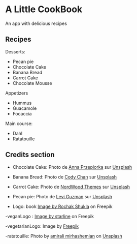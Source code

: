 # A Little CookBook

An app with delicious recipes

## Recipes

Desserts:
- Pecan pie
- Chocolate Cake
- Banana Bread
- Carrot Cake
- Chocolate Mousse

Appetizers
- Hummus
- Guacamole
- Focaccia

Main course:
- Dahl
- Ratatouille

## Credits section

- Chocolate Cake: Photo de <a href="https://unsplash.com/@myphotoland?utm_source=unsplash&utm_medium=referral&utm_content=creditCopyText">Anna Przepiorka</a> sur <a href="https://unsplash.com/fr/photos/LjtviHokbr4?utm_source=unsplash&utm_medium=referral&utm_content=creditCopyText">Unsplash</a>

- Banana Bread: Photo de <a href="https://unsplash.com/@cceee?utm_source=unsplash&utm_medium=referral&utm_content=creditCopyText">Cody  Chan</a> sur <a href="https://unsplash.com/fr/photos/a0fBbS8RZAo?utm_source=unsplash&utm_medium=referral&utm_content=creditCopyText">Unsplash</a>

- Carrot Cake: Photo de <a href="https://unsplash.com/@nordwood?utm_source=unsplash&utm_medium=referral&utm_content=creditCopyText">NordWood Themes</a> sur <a href="https://unsplash.com/fr/photos/G5uNdnYuQJY?utm_source=unsplash&utm_medium=referral&utm_content=creditCopyText">Unsplash</a>
  
- Pecan pie: Photo de <a href="https://unsplash.com/@homeschool?utm_source=unsplash&utm_medium=referral&utm_content=creditCopyText">Levi Guzman</a> sur <a href="https://unsplash.com/fr/photos/ZUb3YN8B5K4?utm_source=unsplash&utm_medium=referral&utm_content=creditCopyText">Unsplash</a>

- Logo: book <a href="https://www.freepik.com/free-vector/covered-opened-book-with-pages-fluttering-hand-drawn-sketch-vector-illustration_29886865.htm#query=open%20book%20drawing&position=3&from_view=keyword&track=ais">Image by Rochak Shukla</a> on Freepik

-veganLogo :
<a href="https://www.freepik.com/free-vector/vegan-friendly-leaves-label-green-color_8413173.htm#query=vegetarian%20logo&position=2&from_view=keyword&track=ais">Image by starline</a> on Freepik

-vegetarianLogo:
Image by <a href="https://www.freepik.com/free-vector/flat-design-vegetarian-badges-collection_18007262.htm#query=vegetarian%20symbol&position=14&from_view=keyword&track=ais">Freepik</a>

-ratatouille:
Photo by <a href="https://unsplash.com/@amir_v_ali?utm_source=unsplash&utm_medium=referral&utm_content=creditCopyText">amirali mirhashemian</a> on <a href="https://unsplash.com/photos/R02KgL5Ti3Y?utm_source=unsplash&utm_medium=referral&utm_content=creditCopyText">Unsplash</a>
